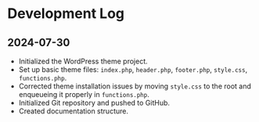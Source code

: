 # Development Log

## 2024-07-30

- Initialized the WordPress theme project.
- Set up basic theme files: `index.php`, `header.php`, `footer.php`, `style.css`, `functions.php`.
- Corrected theme installation issues by moving `style.css` to the root and enqueueing it properly in `functions.php`.
- Initialized Git repository and pushed to GitHub.
- Created documentation structure.